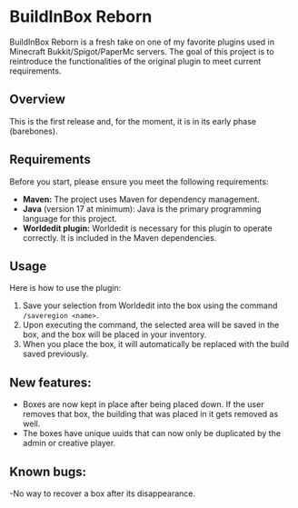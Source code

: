 # BuildInBox Reborn

BuildInBox Reborn is a fresh take on one of my favorite plugins used in Minecraft Bukkit/Spigot/PaperMc servers. The
goal of this project is to reintroduce the functionalities of the original plugin to meet current requirements.

## Overview

This is the first release and, for the moment, it is in its early phase (barebones).

## Requirements

Before you start, please ensure you meet the following requirements:

- **Maven:** The project uses Maven for dependency management.
- **Java** (version 17 at minimum): Java is the primary programming language for this project.
- **Worldedit plugin:** Worldedit is necessary for this plugin to operate correctly. It is included in the Maven
  dependencies.

## Usage

Here is how to use the plugin:

1. Save your selection from Worldedit into the box using the command `/saveregion <name>`.
2. Upon executing the command, the selected area will be saved in the box, and the box will be placed in your inventory.
3. When you place the box, it will automatically be replaced with the build saved previously.

## New features:

- Boxes are now kept in place after being placed down. If the user removes that box, the building that was placed in it gets removed as well.
- The boxes have unique uuids that can now only be duplicated by the admin or creative player.

## Known bugs:

-No way to recover a box after its disappearance.
